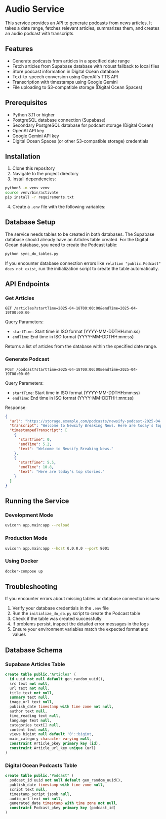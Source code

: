 # Audio Service

This service provides an API to generate podcasts from news articles. It takes a date range, fetches relevant articles, summarizes them, and creates an audio podcast with transcripts.

## Features

- Generate podcasts from articles in a specified date range
- Fetch articles from Supabase database with robust fallback to local files
- Store podcast information in Digital Ocean database
- Text-to-speech conversion using OpenAI's TTS API
- Transcription with timestamps using Google Gemini
- File uploading to S3-compatible storage (Digital Ocean Spaces)

## Prerequisites

- Python 3.11 or higher
- PostgreSQL database connection (Supabase)
- Secondary PostgreSQL database for podcast storage (Digital Ocean)
- OpenAI API key
- Google Gemini API key
- Digital Ocean Spaces (or other S3-compatible storage) credentials

## Installation

1. Clone this repository
2. Navigate to the project directory
3. Install dependencies:

```bash
python3 -m venv venv
source venv/bin/activate
pip install -r requirements.txt
```

4. Create a `.env` file with the following variables:

## Database Setup

The service needs tables to be created in both databases. The Supabase database should already have an Articles table created. For the Digital Ocean database, you need to create the Podcast table:

```bash
python sync_do_tables.py
```

If you encounter database connection errors like `relation "public.Podcast" does not exist`, run the initialization script to create the table automatically.

## API Endpoints

### Get Articles

```
GET /articles?startTime=2025-04-18T00:00:00&endTime=2025-04-19T00:00:00
```

Query Parameters:
- `startTime`: Start time in ISO format (YYYY-MM-DDTHH:mm:ss)
- `endTime`: End time in ISO format (YYYY-MM-DDTHH:mm:ss)

Returns a list of articles from the database within the specified date range.

### Generate Podcast

```
POST /podcast?startTime=2025-04-18T00:00:00&endTime=2025-04-19T00:00:00
```

Query Parameters:
- `startTime`: Start time in ISO format (YYYY-MM-DDTHH:mm:ss)
- `endTime`: End time in ISO format (YYYY-MM-DDTHH:mm:ss)

Response:
```json
{
  "url": "https://storage.example.com/podcasts/newsify-podcast-2025-04-18.mp3",
  "transcript": "Welcome to Newsify Breaking News. Here are today's top stories...",
  "timestampedTranscript": [
    {
      "startTime": 0,
      "endTime": 5.2,
      "text": "Welcome to Newsify Breaking News."
    },
    {
      "startTime": 5.5,
      "endTime": 10.8,
      "text": "Here are today's top stories."
    }
  ]
}
```

## Running the Service

### Development Mode

```bash
uvicorn app.main:app --reload
```

### Production Mode

```bash
uvicorn app.main:app --host 0.0.0.0 --port 8001
```

### Using Docker

```bash
docker-compose up
```

## Troubleshooting

If you encounter errors about missing tables or database connection issues:

1. Verify your database credentials in the `.env` file
2. Run the `initialize_do_db.py` script to create the Podcast table
3. Check if the table was created successfully
4. If problems persist, inspect the detailed error messages in the logs
5. Ensure your environment variables match the expected format and values

## Database Schema

### Supabase Articles Table
```sql
create table public."Articles" (
  id uuid not null default gen_random_uuid(),
  src text not null,
  url text not null,
  title text not null,
  summary text null,
  image_url text null,
  publish_date timestamp with time zone not null,
  author text null,
  time_reading text null,
  language text null,
  categories text[] null,
  content text null,
  views bigint null default '0'::bigint,
  main_category character varying null,
  constraint Article_pkey primary key (id),
  constraint Article_url_key unique (url)
)
```

### Digital Ocean Podcasts Table
```sql
create table public."Podcast" (
  podcast_id uuid not null default gen_random_uuid(),
  publish_date timestamp with time zone null,
  script text null,
  timestamp_script jsonb null,
  audio_url text not null,
  generated_date timestamp with time zone not null,
  constraint Podcast_pkey primary key (podcast_id)
)
```